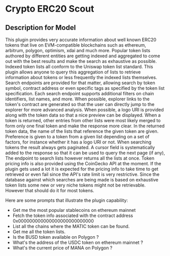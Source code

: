 # Crypto ERC20 Scout

## Description for Model

This plugin provides very accurate information about well known ERC20 tokens that live on EVM-compatible blockchains such as ethereum, arbitrum, polygon, optimism, xdai and much more.
Popular token lists authored by different entities are getting indexed and aggregated to come out with the best results and make the search as exhaustive as possible. Indexed token lists all conform to the Uniswap token list standard.
This plugin allows anyone to query this aggregation of lists to retrieve information about tokens or less frequently the indexed lists themselves.
Search endpoints are provided for that matter, allowing search by token symbol, contract address or even specific tags as specified by the token list specification.
Each search endpoint supports additional filters on chain identifiers, list names, and more.
When possible, explorer links to the token's contract are generated so that the user can directly jump to the explorer for more advanced analysis.
When possible, a logo URI is provided along with the token data so that a nice preview can be displayed.
When a token is returned, other entries from other lists were most likely merged to form only one final token and make the response more clear. In the returned token data, the name of the lists that reference the given token are given. Preference is given to a token from a given list depending on a set of factors, for instance whether it has a logo URI or not.
When searching tokens the result always gets paginated. A cursor field is systematically added to the response so that it can be used to query the next page (if any),
The endpoint to search lists however returns all the lists at once.
Token pricing info is also provided using the CoinGecko API at the moment. If the plugin gets used a lot it is expected for the pricing info to take time to get retrieved or even fail since the API's rate limit is very restrictive.
Since the database against which searches are being made is based on exhaustive token lists some new or very niche tokens might not be retrievable. However that should do it for most tokens.

Here are some prompts that illustrate the plugin capability:

- Get me the most popular stablecoins on ethereum mainnet
- Fetch the token info associated with the contract address 0x000000000000000000000000000
- List all the chains where the MATIC token can be found.
- Get me all the token lists.
- Is the BUSD token available on Polygon ?
- What's the address of the USDC token on ethereum mainnet ?
- What's the current price of MANA on Polygon ?


